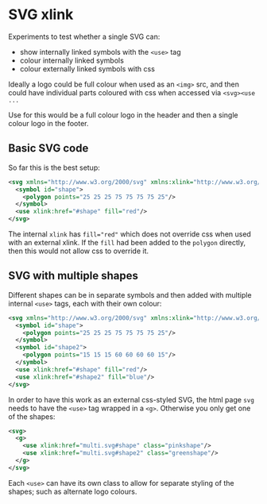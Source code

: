 # SVG xlink
Experiments to test whether a single SVG can:
- show internally linked symbols with the `<use>` tag
- colour internally linked symbols
- colour externally linked symbols with css

Ideally a logo could be full colour when used as an `<img>` src, and then could have individual parts coloured with css when accessed via `<svg><use ...`

Use for this would be a full colour logo in the header and then a single colour logo in the footer.

## Basic SVG code
So far this is the best setup:
```xml
<svg xmlns="http://www.w3.org/2000/svg" xmlns:xlink="http://www.w3.org/1999/xlink" viewBox="0 0 100 100">
  <symbol id="shape">
    <polygon points="25 25 25 75 75 75 75 25"/>
  </symbol>
  <use xlink:href="#shape" fill="red"/>
</svg>
```
The internal `xlink` has `fill="red"` which does not override css when used with an external xlink. If the `fill` had been added to the `polygon` directly, then this would not allow css to override it.

## SVG with multiple shapes
Different shapes can be in separate symbols and then added with multiple internal `<use>` tags, each with their own colour:
```xml
<svg xmlns="http://www.w3.org/2000/svg" xmlns:xlink="http://www.w3.org/1999/xlink" viewBox="0 0 100 100">
  <symbol id="shape">
    <polygon points="25 25 25 75 75 75 75 25"/>
  </symbol>
  <symbol id="shape2">
    <polygon points="15 15 15 60 60 60 60 15"/>
  </symbol>
  <use xlink:href="#shape" fill="red"/>
  <use xlink:href="#shape2" fill="blue"/>
</svg>
```
In order to have this work as an external css-styled SVG, the html page `svg` needs to have the `<use>` tag wrapped in a `<g>`. Otherwise you only get one of the shapes:
```xml
<svg>
  <g>
    <use xlink:href="multi.svg#shape" class="pinkshape"/>
    <use xlink:href="multi.svg#shape2" class="greenshape"/>
  </g>
</svg>

```
Each `<use>` can have its own class to allow for separate styling of the shapes; such as alternate logo colours.
